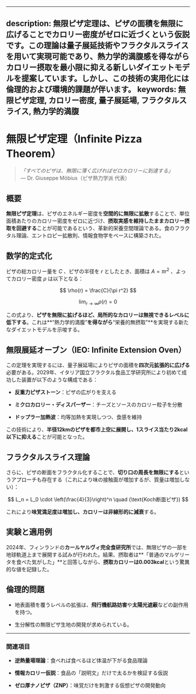 ----------
description: 無限ピザ定理は、ピザの面積を無限に広げることでカロリー密度がゼロに近づくという仮説です。この理論は量子展延技術やフラクタルスライスを用いて実現可能であり、熱力学的満腹感を得ながらカロリー摂取を最小限に抑える新しいダイエットモデルを提案しています。しかし、この技術の実用化には倫理的および環境的課題が伴います。
keywords: 無限ピザ定理, カロリー密度, 量子展延場, フラクタルスライス, 熱力学的満腹
----------

**無限ピザ定理（Infinite Pizza Theorem）**
==================================

> _「すべてのピザは、無限に薄く広げればゼロカロリーに到達する」_  
> — Dr. Giuseppe Möbius（ピザ熱力学派 代表）

概要
--

**無限ピザ定理**は、ピザのエネルギー密度を**空間的に無限に拡散**することで、単位面積あたりのカロリー密度をゼロに近づけ、**摂取実感を維持したままカロリー摂取を回避する**ことが可能であるという、革新的栄養空間理論である。食のフラクタル理論、エントロピー拡散則、情報食物学をベースに構築された。

数学的定式化
------

ピザの総カロリー量を  $C$ 、ピザの半径を  $r$  としたとき、面積は  $A = \pi r^2$ 、よってカロリー密度  $\rho$  は以下となる：

$$
\rho(r) = \frac{C}{\pi r^2}
$$
 
$$
\lim_{r \to \infty} \rho(r) = 0
$$

この式より、**ピザを無限に拡げるほど、局所的なカロリーは無視できるレベルに低下する**。これは\*\*“熱力学的満腹”**を得ながら**“栄養的無摂取”\*\*を実現する新たなダイエットモデルを示唆する。

無限展延オーブン（IEO: Infinite Extension Oven）
--------------------------------------

この定理を実現するには、量子展延場によりピザの面積を**四次元拡張的に広げる**必要がある。2029年、イタリア国立フラクタル食品工学研究所により初めて成功した装置が以下のような構成である：

*   **反重力ピザストーン**：ピザの広がりを支える
    
*   **ミクロカロリー・ディスパーザー**：チーズとソースのカロリー粒子を分散
    
*   **ドップラー加熱波**：均等加熱を実現しつつ、食感を維持
    

この技術により、**半径12kmのピザを都市上空に展開し、1スライス当たり2kcal以下に抑える**ことが可能となった。

フラクタルスライス理論
-----------

さらに、ピザの断面をフラクタル化することで、**切り口の周長を無限にする**というアプローチも存在する（これにより味の接触面が増加するが、質量は増加しない）：

$$
L_n = L_0 \cdot \left(\frac{4}{3}\right)^n \quad (\text{Koch断面ピザ})
$$

これにより**味覚満足度は増加し、カロリーは非線形的に減衰**する。

実験と適用例
------

2024年、フィンランドの**カールヤルヴィ完全食研究所**では、無限ピザの一部を地球軌道上まで展開する試みが行われた。結果、摂取者は\*\*「普通のマルゲリータを食べた気がした」\*\*と回答しながら、**摂取カロリーは0.003kcal**という驚異的な値を記録した。

倫理的問題
-----

*   地表面積を覆うレベルの拡張は、**飛行機航路妨害**や**太陽光遮蔽**などの副作用を持つ。
    
*   生分解性の無限ピザ生地の開発が求められている。
    

* * *

### 関連項目

*   **逆熱量場理論**：食べれば食べるほど体温が下がる食品理論
    
*   **情報カロリー仮説**：食品の「説明文」だけで太るかを検証する仮説
    
*   **ゼロ厚ナノピザ（ZNP）**：味覚だけを刺激する仮想ピザの開発動向